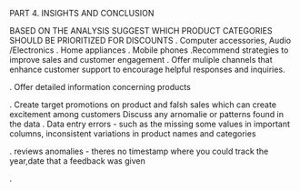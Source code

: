 PART 4. INSIGHTS AND CONCLUSION

BASED ON THE ANALYSIS SUGGEST WHICH PRODUCT CATEGORIES SHOULD BE PRIORITIZED FOR DISCOUNTS
. Computer accessories, Audio /Electronics
. Home appliances
. Mobile phones
.Recommend strategies to improve sales and customer engagement
. Offer muliple channels that enhance customer support to encourage helpful responses and inquiries.

. Offer detailed information concerning products

. Create target promotions on product and falsh sales which can create excitement among customers
Discuss any arnomalie or patterns found in the data
. Data entry errors - such as the missing some values in important columns, inconsistent variations in product names and categories

. reviews anomalies - theres no timestamp where you could track the year,date that a feedback was given

. 
